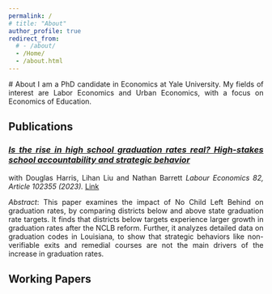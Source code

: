 ```yaml
---
permalink: /
# title: "About"
author_profile: true
redirect_from: 
  # - /about/
  - /Home/
  - /about.html
---
```

<div style="text-align: justify;" markdown="1">
# About 
I am a PhD candidate in Economics at Yale University. My fields of interest are Labor Economics and Urban Economics, with a focus on Economics of Education.
<!-- Before Yale, I earned a B.S. in Economics and B.A. in Sociology from Tulane University. -->


## Publications     

### [*Is the rise in high school graduation rates real? High-stakes school accountability and strategic behavior*](https://www.sciencedirect.com/science/article/pii/S0927537123000301)
with Douglas Harris, Lihan Liu and Nathan Barrett
*Labour Economics 82, Article 102355 (2023).* [Link](https://www.sciencedirect.com/science/article/pii/S0927537123000301)      

*Abstract*: This paper examines the impact of No Child Left Behind on graduation rates, by comparing districts below and above state graduation rate targets. It finds that districts below targets experience larger growth in graduation rates after the NCLB reform. Further, it analyzes detailed data on graduation codes in Louisiana, to show that strategic behaviors like non-verifiable exits and remedial courses are not the main drivers of the increase in graduation rates.

<!-- My Presentations: 2022 Stanford Institute for Theoretical Economics (SITE) on ``New Frontiers in Asset Pricing''; 2022 SFS Cavalcade at University of North Carolina; 2022 WOLFE Annual Global Quantitative and Macro Investment Conference; 2022 China International Risk Forum (CIRF); 2022 Hong Kong Conference for Fintech, AI, and Big Data in Business; XXI Symposium at Paderborn University, Research Symposium on Finance and Economics (RSFE); EPFL; Yale -->

## Working Papers     

<!-- ### [*The Impact of Open Enrollment on the Capitalization of Neighborhood School Quality in Housing Prices*]
<!-- (https://kangying-zhou.github.io/files/JMP_KangyingZhou.pdf)
<!-- (https://www.dropbox.com/scl/fi/j3sw8yefim6ld42hqeply/JMP_KangyingZhou.pdf?rlkey=l7fm0d762hyu69nqo6m982szt&st=r3yoipyu&dl=0) -->

<!-- *Abstract*: Coming soon.

### [*The Impact of Elementary School Teachers on Middle School Quality under School Choice*]

*Abstract*: Previous literature has found that teachers meaningfully impact the test scores and academic behaviors of students. I find that teachers can also influence the schooling decisions of students in educational environments with school choice. I analyze three distinct contexts that reflect popular school choice policies using administrative data in North Carolina: (1) charter or magnet schools versus traditional public schools, (2) schools in Charlotte before and after the open enrollment reform, (3) schools in Charlotte impacted by No Child Left Behind (NCLB) that were required to offer alternative school options versus non-NCLB schools in Charlotte. In each, I assess how teachers’ test-score value-added (VA)—a measure of their ability to improve student test scores from the beginning to the end of the school year—affects the quality of middle schools attended by their students. In all three settings, I find evidence of stronger effects of teacher VA on middle school quality in schools with more choice, relative to schools with less choice. Random effect analyses suggest that teachers could explain up to 10% of the variation in student middle school quality in choice-rich environments. I provide suggestive evidence that teacher counseling may play a role. I show that improved test scores explain only a small portion of the observed effects, while higher teacher VA is associated with a broader range of schools selected by students. These findings suggest that as school choice expands, disparities in teacher quality have broader consequences beyond test scores, potentially amplifying educational inequalities through differences in school selection guidance.

### *The Effect of Teacher Allocations in Grades 3 through 5 on Middle School Academic Outcomes* 
[Draft Available Upon Request]     
<!-- Solo-authored -->

<!-- *Abstract*: This paper examines the potential non-linear effects of teachers across elementary school grades on middle school academic outcomes by addressing two key questions: First, within grades 3 through 5, are teachers from certain grades more influential than others on middle school test scores? Second, are there interaction effects from having multiple high or low value-added (VA) teachers? The existing teacher value-added literature generally assumes that teacher effects are homogeneous and additive across grades. I test this assumption by adopting a human capital production function framework, treating teacher value-added from different elementary grades as distinct inputs. Using large administrative data from North Carolina, I apply a statistical model that allows for grade-specific teacher effects and interactions between teachers in grades 3, 4, and 5. I find no significant differences in teacher effects across grades, nor any notable interaction effects from having multiple high- or low-value-added (VA) teachers. These results suggest that more evenly distributing high value-added teachers across grades 3 through 5 could improve equity without compromising efficiency, compared to the current system, which resembles random assignment.
